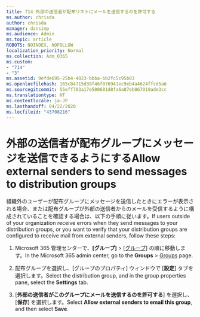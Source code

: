 ```yaml
---
title: 714 外部の送信者が配布リストにメールを送信するのを許可する
ms.author: chrisda
author: chrisda
manager: dansimp
ms.audience: Admin
ms.topic: article
ROBOTS: NOINDEX, NOFOLLOW
localization_priority: Normal
ms.collection: Adm_O365
ms.custom:
- "714"
- "3"
ms.assetid: 9efde695-25b4-4023-bbba-bb2fc5c95b83
ms.openlocfilehash: 165c84715d38f46f076941ec9eb4a4624ffcd5a6
ms.sourcegitcommit: 55eff703a17e500681d8fa6a87eb067019ade3cc
ms.translationtype: HT
ms.contentlocale: ja-JP
ms.lasthandoff: 04/22/2020
ms.locfileid: "43708216"
---
```

# <a name="allow-external-senders-to-send-messages-to-distribution-groups"></a><span data-ttu-id="39a98-102">外部の送信者が配布グループにメッセージを送信できるようにする</span><span class="sxs-lookup"><span data-stu-id="39a98-102">Allow external senders to send messages to distribution groups</span></span>

<span data-ttu-id="39a98-103">組織外のユーザーが配布グループにメッセージを送信したときにエラーが表示される場合、または配布グループが外部の送信者からのメールを受信するように構成されていることを確認する場合は、以下の手順に従います。</span><span class="sxs-lookup"><span data-stu-id="39a98-103">If users outside of your organization receive errors when they send messages to your distribution groups, or you want to verify that your distribution groups are configured to receive mail from external senders, follow these steps:</span></span>

1. <span data-ttu-id="39a98-104">Microsoft 365 管理センターで、**[グループ]** > [[グループ]](https://portal.office.com/adminportal/home#/groups) の順に移動します。</span><span class="sxs-lookup"><span data-stu-id="39a98-104">In the Microsoft 365 admin center, go to the **Groups** > [Groups](https://portal.office.com/adminportal/home#/groups) page.</span></span>  

2. <span data-ttu-id="39a98-105">配布グループを選択し、[グループのプロパティ] ウィンドウで [**設定**] タブを選択します。</span><span class="sxs-lookup"><span data-stu-id="39a98-105">Select the distribution group, and in the group properties pane, select the **Settings** tab.</span></span>

3. <span data-ttu-id="39a98-106">[**外部の送信者がこのグループにメールを送信するのを許可する**] を選択し、[**保存**] を選択します。</span><span class="sxs-lookup"><span data-stu-id="39a98-106">Select **Allow external senders to email this group**, and then select **Save**.</span></span>
